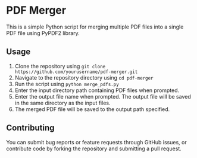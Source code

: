 # PDF Merger

This is a simple Python script for merging multiple PDF files into a single PDF file using PyPDF2 library.

## Usage

1. Clone the repository using `git clone https://github.com/yourusername/pdf-merger.git`
2. Navigate to the repository directory using `cd pdf-merger`
3. Run the script using `python merge_pdfs.py`
4. Enter the input directory path containing PDF files when prompted.
5. Enter the output file name when prompted. The output file will be saved in the same directory as the input files.
6. The merged PDF file will be saved to the output path specified.

## Contributing

You can submit bug reports or feature requests through GitHub issues, or contribute code by forking the repository and submitting a pull request.
